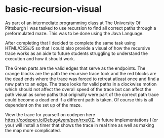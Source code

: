 # basic-recursion-visual
As part of an intermediate programming class at The University Of Pittsburgh I was tasked to use recursion to find all correct paths through a preformulated maze. This was to be done using the Java Language.

After completing that I decided to complete the same task using HTML/CSS/JS so that I could also provide a visual of how the recursive trace works as an aide to future students struggling to understand the execution and how it should work.

The Green parts are the valid edges that serve as the endpoints. The orange blocks are the path the recursive trace took and the red blocks are the dead ends where the trace was forced to retreat atleast once and find a new path to an edge. The trace looks for valid paths in a clockwise motion which should not affect the overall speed of the trace but can affect the path visual as some paths that originally were part of the correct path trace could become a dead end if a different path is taken. Of course this is all dependent on the set up of the maze.

View the trace for yourself on codepen here https://codepen.io/DebugAyem/pen/rrxeOZ. In future implementations I (or you) will install a timer that shows the trace in real time as well as making the map more complicated.
